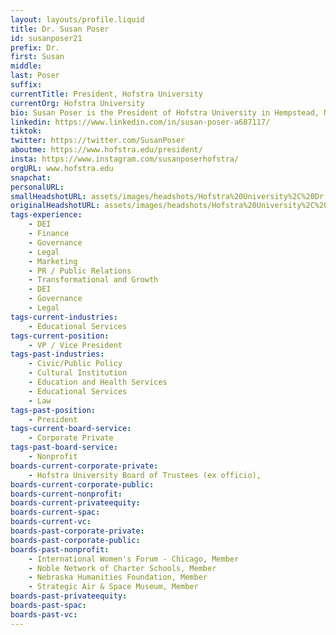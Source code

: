 ```yaml
---
layout: layouts/profile.liquid
title: Dr. Susan Poser
id: susanposer21
prefix: Dr.
first: Susan
middle: 
last: Poser
suffix: 
currentTitle: President, Hofstra University
currentOrg: Hofstra University
bio: Susan Poser is the President of Hofstra University in Hempstead, New York. Prior to her appointment at Hofstra, she served as the Provost and Vice Chancellor for Academic Affairs at the University of Illinois Chicago (UIC)from 2016-2021.Before joining UIC, Poser was a Professor of Law at the University of Nebraska College of Law, where she served as the Dean of the College of Law from 2010-2016 and as Associate to the Chancellor from 2007-2010.Susan holds a bachelor’s degree from Swarthmore College in Ancient Greek and a JD and PhD (Jurisprudence & Social Policy) from the University of California, Berkeley. After law school, she clerked for the Honorable Dolores K. Sloviter, Chief Judge of the United States Court of Appeals for the Third Circuit in Philadelphia, and then practiced law for a year while serving as the Zicklin Fellow in Ethics at the Wharton School at the University of Pennsylvania. Susan currently serves as chair of the higher education subcommittee of the TCN Membership Committee. She is a former member of the board of the Chicago chapter of the International Women’s Forum where she served as chair of its Programs committee in 2020-21. She is a former member of the board of the ACLU Nebraska and of the ACLU National Board of Directors, as well as several other nonprofits. She is an inactive member of the Pennsylvania and Nebraska bar associations.
linkedin: https://www.linkedin.com/in/susan-poser-a687117/
tiktok: 
twitter: https://twitter.com/SusanPoser
aboutme: https://www.hofstra.edu/president/
insta: https://www.instagram.com/susanposerhofstra/
orgURL: www.hofstra.edu
snapchat: 
personalURL: 
smallHeadshotURL: assets/images/headshots/Hofstra%20University%2C%20Dr.%20Susan%20Poser%2C%205-9-22%20%2823%29_converted_scaled.avif
originalHeadshotURL: assets/images/headshots/Hofstra%20University%2C%20Dr.%20Susan%20Poser%2C%205-9-22%20%2823%29_converted_scaled.avif
tags-experience: 
    - DEI
    - Finance
    - Governance
    - Legal
    - Marketing
    - PR / Public Relations
    - Transformational and Growth
    - DEI
    - Governance
    - Legal
tags-current-industries: 
    - Educational Services
tags-current-position: 
    - VP / Vice President
tags-past-industries: 
    - Civic/Public Policy
    - Cultural Institution
    - Education and Health Services
    - Educational Services
    - Law
tags-past-position: 
    - President
tags-current-board-service: 
    - Corporate Private
tags-past-board-service: 
    - Nonprofit
boards-current-corporate-private: 
    - Hofstra University Board of Trustees (ex officio), 
boards-current-corporate-public: 
boards-current-nonprofit: 
boards-current-privateequity: 
boards-current-spac: 
boards-current-vc: 
boards-past-corporate-private: 
boards-past-corporate-public: 
boards-past-nonprofit: 
    - International Women's Forum - Chicago, Member
    - Noble Network of Charter Schools, Member
    - Nebraska Humanities Foundation, Member
    - Strategic Air & Space Museum, Member
boards-past-privateequity: 
boards-past-spac: 
boards-past-vc: 
---
```

